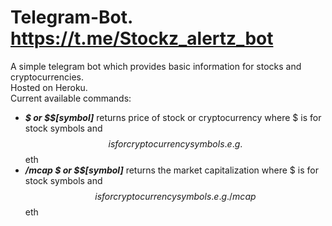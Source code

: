 # Telegram-Bot. https://t.me/Stockz_alertz_bot
A simple telegram bot which provides basic information for stocks and cryptocurrencies. <br />
Hosted on Heroku. <br />
Current available commands:
- ***$ or $$[symbol]*** returns price of stock or cryptocurrency where $ is for stock symbols and $$ is for cryptocurrency symbols. e.g. $$eth
- ***/mcap $ or $$[symbol]*** returns the market capitalization where $ is for stock symbols and $$ is for cryptocurrency symbols. e.g. /mcap $$eth
